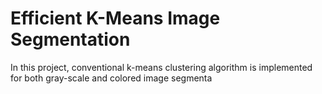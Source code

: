 # Efficient K-Means Image Segmentation

In this project, conventional k-means clustering algorithm is implemented for both gray-scale and colored image segmenta